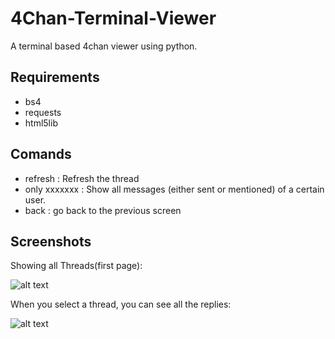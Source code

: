 # 4Chan-Terminal-Viewer
A terminal based 4chan viewer using python.

## Requirements
* bs4
* requests
* html5lib

## Comands
* refresh : Refresh the thread
* only xxxxxxx : Show all messages (either sent or mentioned) of a certain user.
* back : go back to the previous screen

## Screenshots
Showing all Threads(first page):



![alt text](https://i.imgur.com/MVTVHMU.png "Threads")

When you select a thread, you can see all the replies:



![alt text](https://i.imgur.com/ILBApGk.png "Replies")

